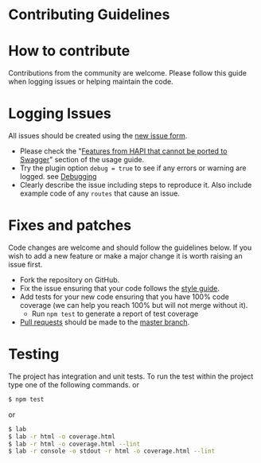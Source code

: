 # Contributing Guidelines

# How to contribute

Contributions from the community are welcome. Please follow this guide when logging issues or helping maintain the code.

# Logging Issues

All issues should be created using the [new issue form](https://github.com/glennjones/hapi-swagger/issues/new).

-   Please check the "[Features from HAPI that cannot be ported to Swagger](https://github.com/glennjones/hapi-swagger/blob/master/usageguide.md#features-from-hapi-that-cannot-be-ported-to-swagger])" section of the usage guide.
-   Try the plugin option `debug = true` to see if any errors or warning are logged. see [Debugging](https://github.com/glennjones/hapi-swagger/blob/master/usageguide.md#debugging)
-   Clearly describe the issue including steps to reproduce it. Also include example code of any `routes` that cause an issue.

# Fixes and patches

Code changes are welcome and should follow the guidelines below. If you wish to add a new feature or make a major change it is worth raising an issue first.

-   Fork the repository on GitHub.
-   Fix the issue ensuring that your code follows the [style guide](https://github.com/hapijs/contrib/blob/master/Style.md).
-   Add tests for your new code ensuring that you have 100% code coverage (we can help you reach 100% but will not merge without it).
    -   Run `npm test` to generate a report of test coverage
-   [Pull requests](https://help.github.com/articles/creating-a-pull-request/) should be made to the [master branch](https://github.com/glennjones/hapi-swagger/tree/master).

# Testing

The project has integration and unit tests. To run the test within the project type one of the following commands.
or

```bash
$ npm test
```

or

```bash
$ lab
$ lab -r html -o coverage.html
$ lab -r html -o coverage.html --lint
$ lab -r console -o stdout -r html -o coverage.html --lint
```
